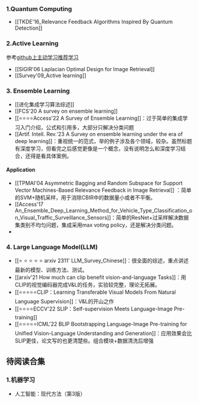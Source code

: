 ---
---

### 1.Quantum Computing
+ [[TKDE'16_Relevance Feedback Algorithms Inspired By Quantum Detection]]

### 2.Active Learning 
参考[github上主动学习推荐学习](https://github.com/SupeRuier/awesome-active-learning#8-groupsscholars)

+ [[SIGIR'06 Laplacian Optimal Design for Image Retrieval]]
+ [[Survey'09_Active learning]]

### 3. Ensemble Learning 
+ [[进化集成学习算法综述]]
+ [[FCS'20 A survey on ensemble learning]]
+ [[⭐⭐⭐⭐Access'22 A Survey of Ensemble Learning]]：过于简单的集成学习入门介绍，公式和引用多，大部分只解决分类问题
+ [[Artif. Intell. Rev.‘23 A Survey on ensemble learning under the era of deep learning]]：重视统一的范式，举的例子涉及各个领域，较杂。虽然标题有深度学习，但看完之后感觉更像是一个概念，没有说明怎么和深度学习结合，还得是看具体案例。
#### Application
+ [[TPMAI'04 Asymmetric Bagging and Random Subspace for Support Vector Machines-Based Relevance Feedback in Image Retrieval]] ：简单的SVM+随机采样，用于消除CBIR中的数据量小或者不平衡。
+ [[Access'17 An_Ensemble_Deep_Learning_Method_for_Vehicle_Type_Classification_on_Visual_Traffic_Surveillance_Sensors]]：简单的ResNet+过采样解决数据集类别不均匀问题，集成采用max voting policy，还是解决分类问题。
+ 


### 4. Large Language Model(LLM)
+ [[⭐ ⭐ ⭐ ⭐ ⭐ arxiv 2311' LLM_Survey_Chinese]]：很全面的综述，重点讲述最新的模型、训练方法、测试。
+ [[arxiv'21 How much can clip benefit vision-and-language Tasks]]：用CLIP的视觉编码器完成V&L的任务，实验较完整，理论无拓展。
+ [[⭐⭐⭐⭐⭐CLIP：Learning Transferable Visual Models From Natural Language Supervision]]：V&L的开山之作
+ [[⭐⭐⭐⭐ECCV'22 SLIP：Self-supervision Meets Language-Image Pre-training]]
+ [[⭐⭐⭐⭐⭐ICML'22 BLIP Bootstrapping Language-Image Pre-training for Unified Vision-Language Understanding and Generation]]：应用效果会比SLIP更佳，论文写的也更清楚些。组合模块+数据清洗后增强



## 待阅读合集
### 1.机器学习
+ 人工智能：现代方法（第3版）
